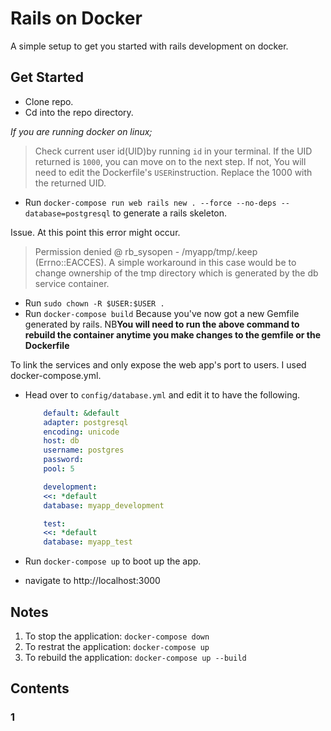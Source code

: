 # Rails on Docker

A simple setup to get you started with rails development on docker.

## Get Started

- Clone repo.
- Cd into the repo directory.

*If you are running docker on linux;*
> Check current user id(UID)by running `id` in your terminal.
> If the UID returned is `1000`, you can move on to the next step.
> If not, You will need to edit the Dockerfile's `USER`instruction.
> Replace the 1000 with the returned UID.

- Run `docker-compose run web rails new . --force --no-deps --database=postgresql` to generate a rails skeleton.

Issue.
At this point this error might occur.
 > Permission denied @ rb_sysopen - /myapp/tmp/.keep (Errno::EACCES).
A simple workaround in this case would be to change ownership of the tmp directory which is generated by the db service container.

- Run `sudo chown -R $USER:$USER .`
- Run `docker-compose build` Because you've now got a new Gemfile generated by rails.
      NB**You will need to run the above command to rebuild the container anytime you make changes to the gemfile or the Dockerfile**

To link the services and only expose the web app's port to users. I used docker-compose.yml.

- Head over to `config/database.yml` and edit it to have the following.
    ```yml
        default: &default
        adapter: postgresql
        encoding: unicode
        host: db
        username: postgres
        password:
        pool: 5

        development:
        <<: *default
        database: myapp_development

        test:
        <<: *default
        database: myapp_test
    ```
  
- Run `docker-compose up` to boot up the app.
- navigate to http://localhost:3000

## Notes

1. To stop the application:
   `docker-compose down`
2. To restrat the application:
   `docker-compose up`
3. To rebuild the application:
   `docker-compose up --build`

## Contents

### 1